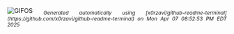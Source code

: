 <div align="justify">
<picture>
    <source media="(prefers-color-scheme: dark)" srcset="https://i.ibb.co/LdNHXfhY/output-gif.gif">
    <source media="(prefers-color-scheme: light)" srcset="https://i.ibb.co/LdNHXfhY/output-gif.gif">
    <img alt="GIFOS" src="https://i.ibb.co/LdNHXfhY/output-gif.gif">
</picture>
<sub><i>Generated automatically using [x0rzavi/github-readme-terminal](https://github.com/x0rzavi/github-readme-terminal) on Mon Apr 07 08:52:53 PM EDT 2025</i></sub>
</div>

<!--  -->